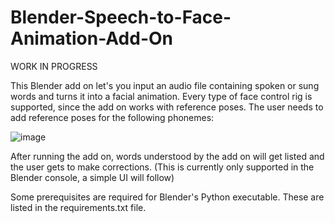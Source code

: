 # Blender-Speech-to-Face-Animation-Add-On
WORK IN PROGRESS

This Blender add on let's you input an audio file containing spoken or sung words and turns it into a facial animation. Every type of face control rig is supported, since the add on works with reference poses.
The user needs to add reference poses for the following phonemes:

![image](https://github.com/user-attachments/assets/4ac8a08a-6c4f-4bb8-acd4-3d5110437907)

After running the add on, words understood by the add on will get listed and the user gets to make corrections. (This is currently only supported in the Blender console, a simple UI will follow)

Some prerequisites are required for Blender's Python executable. These are listed in the requirements.txt file.



